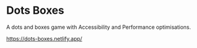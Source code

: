 # Dots Boxes

A dots and boxes game with Accessibility and Performance optimisations.

<https://dots-boxes.netlify.app/>
